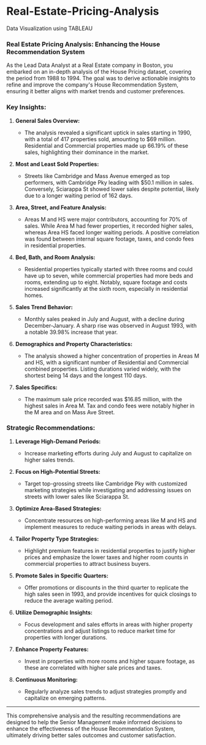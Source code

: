 # Real-Estate-Pricing-Analysis
Data Visualization using TABLEAU



### **Real Estate Pricing Analysis: Enhancing the House Recommendation System**

As the Lead Data Analyst at a Real Estate company in Boston, you embarked on an in-depth analysis of the House Pricing dataset, covering the period from 1988 to 1994. The goal was to derive actionable insights to refine and improve the company's House Recommendation System, ensuring it better aligns with market trends and customer preferences.

### **Key Insights:**

1. **General Sales Overview:**
   - The analysis revealed a significant uptick in sales starting in 1990, with a total of 417 properties sold, amounting to $69 million. Residential and Commercial properties made up 66.19% of these sales, highlighting their dominance in the market.

2. **Most and Least Sold Properties:**
   - Streets like Cambridge and Mass Avenue emerged as top performers, with Cambridge Pky leading with $50.1 million in sales. Conversely, Sciarappa St showed lower sales despite potential, likely due to a longer waiting period of 162 days.

3. **Area, Street, and Feature Analysis:**
   - Areas M and HS were major contributors, accounting for 70% of sales. While Area M had fewer properties, it recorded higher sales, whereas Area HS faced longer waiting periods. A positive correlation was found between internal square footage, taxes, and condo fees in residential properties.

4. **Bed, Bath, and Room Analysis:**
   - Residential properties typically started with three rooms and could have up to seven, while commercial properties had more beds and rooms, extending up to eight. Notably, square footage and costs increased significantly at the sixth room, especially in residential homes.

5. **Sales Trend Behavior:**
   - Monthly sales peaked in July and August, with a decline during December-January. A sharp rise was observed in August 1993, with a notable 39.98% increase that year.

6. **Demographics and Property Characteristics:**
   - The analysis showed a higher concentration of properties in Areas M and HS, with a significant number of Residential and Commercial combined properties. Listing durations varied widely, with the shortest being 14 days and the longest 110 days.

7. **Sales Specifics:**
   - The maximum sale price recorded was $16.85 million, with the highest sales in Area M. Tax and condo fees were notably higher in the M area and on Mass Ave Street.

### **Strategic Recommendations:**

1. **Leverage High-Demand Periods:**
   - Increase marketing efforts during July and August to capitalize on higher sales trends.

2. **Focus on High-Potential Streets:**
   - Target top-grossing streets like Cambridge Pky with customized marketing strategies while investigating and addressing issues on streets with lower sales like Sciarappa St.

3. **Optimize Area-Based Strategies:**
   - Concentrate resources on high-performing areas like M and HS and implement measures to reduce waiting periods in areas with delays.

4. **Tailor Property Type Strategies:**
   - Highlight premium features in residential properties to justify higher prices and emphasize the lower taxes and higher room counts in commercial properties to attract business buyers.

5. **Promote Sales in Specific Quarters:**
   - Offer promotions or discounts in the third quarter to replicate the high sales seen in 1993, and provide incentives for quick closings to reduce the average waiting period.

6. **Utilize Demographic Insights:**
   - Focus development and sales efforts in areas with higher property concentrations and adjust listings to reduce market time for properties with longer durations.

7. **Enhance Property Features:**
   - Invest in properties with more rooms and higher square footage, as these are correlated with higher sale prices and taxes.

8. **Continuous Monitoring:**
   - Regularly analyze sales trends to adjust strategies promptly and capitalize on emerging patterns.

---

This comprehensive analysis and the resulting recommendations are designed to help the Senior Management make informed decisions to enhance the effectiveness of the House Recommendation System, ultimately driving better sales outcomes and customer satisfaction.
